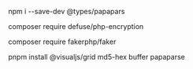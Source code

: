 npm i --save-dev @types/papapars

composer require defuse/php-encryption

composer require fakerphp/faker


pnpm install @visualjs/grid md5-hex buffer papaparse
